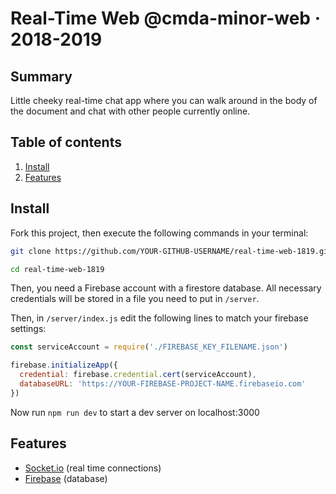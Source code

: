 # Real-Time Web @cmda-minor-web · 2018-2019

## Summary
Little cheeky real-time chat app where you can walk around in the body of the document and chat with other people currently online.

## Table of contents
1. [Install](#install)
2. [Features](#features)

## Install


Fork this project, then execute the following commands in your terminal:
```bash
git clone https://github.com/YOUR-GITHUB-USERNAME/real-time-web-1819.git

cd real-time-web-1819
```
Then, you need a Firebase account with a firestore database.
All necessary credentials will be stored in a file you need to put in `/server`.

Then, in `/server/index.js` edit the following lines to match your firebase settings:
```js
const serviceAccount = require('./FIREBASE_KEY_FILENAME.json')

firebase.initializeApp({
  credential: firebase.credential.cert(serviceAccount),
  databaseURL: 'https://YOUR-FIREBASE-PROJECT-NAME.firebaseio.com'
})

```

Now run `npm run dev` to start a dev server on localhost:3000

## Features
- [Socket.io](https://socket.io) (real time connections)
- [Firebase](https://firebase.google.com) (database)
